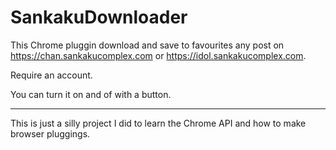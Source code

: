 # SankakuDownloader

This Chrome pluggin download and save to favourites any post on https://chan.sankakucomplex.com or https://idol.sankakucomplex.com.

Require an account.

You can turn it on and of with a button. 

----

This is just a silly project I did to learn the Chrome API and how to make browser pluggings.

